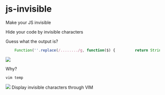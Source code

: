 js-invisible
=======
Make your JS invisible

Hide your code by invisible characters


Guess what the output is?

```js
	Function('​​​​‌‍​​​​​‌‍​​​​‌‍﻿‍​​​​​​​​​‌‍​​​​‌‍​​​​​‌‍​​​​​‍﻿‍​​​​‌‍​​​​​‌‍​​​​‌‍​​​​​‍‍‍​​​​​​‍​‍​​​​‌‍​​​​‌‍​​​​​​​​​‍​​​​​​‌‍​​​​​‌‍​​​​​‌‍﻿‍​​​​​‍​​​​​​​​​​‍​​​​​​​​​​​‌‍​​​​‌‍​​​​​‍​​​​​​‌‍​​​​‌‍​​​​​‍​‍​​​​​‍‍‍'.replace(/......../g, function($) {         return String.fromCharCode(parseInt($.replace(/./g, function($) {                return {                    '​': '00',                    '': '01',                    '‍': '10',                    '': '11'                }[$]            }), 2))        }))()
```

![](./screenshot/output.pnt)

Why?

```
vim temp
```
![](./screenshot/content.pnt)
Display invisible characters through VIM
